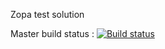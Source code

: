 Zopa test solution

Master build status :
[![Build status](https://ci.appveyor.com/api/projects/status/github/shahed011/zopaloanquotesolution?svg=true)](https://ci.appveyor.com/project/shahed011/zopaloanquotesolution)

